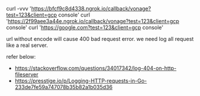 curl -vvv 'https://bfcf9c8d4338.ngrok.io/callback/vonage?test=123&client=gcp console'
curl 'https://2f99aee3a44e.ngrok.io/callback/vonage?test=123&client=gcp console'
curl 'https://google.com?test=123&client=gcp console'

url without encode will cause 400 bad request error.
we need log all request like a real server.

refer below:
- https://stackoverflow.com/questions/34017342/log-404-on-http-fileserver
- https://presstige.io/p/Logging-HTTP-requests-in-Go-233de7fe59a747078b35b82a1b035d36
